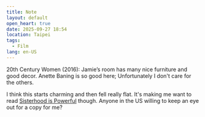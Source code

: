 ```yaml
---
title: Note
layout: default
open_heart: true
date: 2025-09-27 18:54
location: Taipei
tags: 
  - Film
lang: en-US
---
```


20th Century Women (2016): Jamie’s room has many nice furniture and good decor. Anette Baning is so good here; Unfortunately I don't care for the others.

I think this starts charming and then fell really flat. It's making me want to read [Sisterhood is Powerful](https://www.goodreads.com/book/show/132084) though. Anyone in the US willing to keep an eye out for a copy for me?
